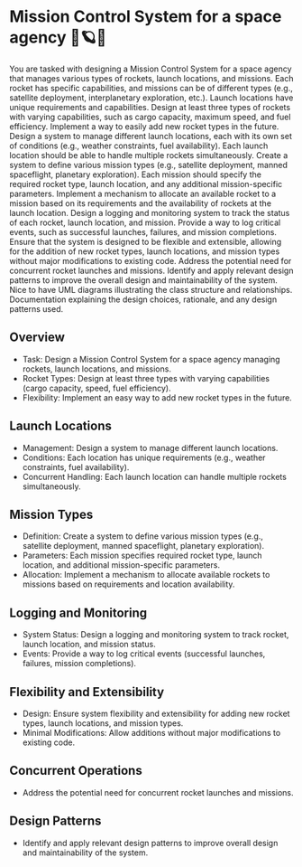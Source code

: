 # Mission Control System for a space agency 🚀🪐🌌

You are tasked with designing a Mission Control System for a space agency that manages various types of rockets, launch locations, and missions. Each rocket has specific capabilities, and missions can be of different types (e.g., satellite deployment, interplanetary exploration, etc.). Launch locations have unique requirements and capabilities.
Design at least three types of rockets with varying capabilities, such as cargo capacity, maximum speed, and fuel efficiency.
Implement a way to easily add new rocket types in the future.
Design a system to manage different launch locations, each with its own set of conditions (e.g., weather constraints, fuel availability).
Each launch location should be able to handle multiple rockets simultaneously.
Create a system to define various mission types (e.g., satellite deployment, manned spaceflight, planetary exploration).
Each mission should specify the required rocket type, launch location, and any additional mission-specific parameters.
Implement a mechanism to allocate an available rocket to a mission based on its requirements and the availability of rockets at the launch location.
Design a logging and monitoring system to track the status of each rocket, launch location, and mission.
Provide a way to log critical events, such as successful launches, failures, and mission completions.
Ensure that the system is designed to be flexible and extensible, allowing for the addition of new rocket types, launch locations, and mission types without major modifications to existing code.
Address the potential need for concurrent rocket launches and missions.
Identify and apply relevant design patterns to improve the overall design and maintainability of the system.
Nice to have
UML diagrams illustrating the class structure and relationships.
Documentation explaining the design choices, rationale, and any design patterns used.

## Overview

- Task: Design a Mission Control System for a space agency managing rockets, launch locations, and missions.
- Rocket Types: Design at least three types with varying capabilities (cargo capacity, speed, fuel efficiency).
- Flexibility: Implement an easy way to add new rocket types in the future.

## Launch Locations

- Management: Design a system to manage different launch locations.
- Conditions: Each location has unique requirements (e.g., weather constraints, fuel availability).
- Concurrent Handling: Each launch location can handle multiple rockets simultaneously.

## Mission Types

- Definition: Create a system to define various mission types (e.g., satellite deployment, manned spaceflight, planetary exploration).
- Parameters: Each mission specifies required rocket type, launch location, and additional mission-specific parameters.
- Allocation: Implement a mechanism to allocate available rockets to missions based on requirements and location availability.

## Logging and Monitoring

- System Status: Design a logging and monitoring system to track rocket, launch location, and mission status.
- Events: Provide a way to log critical events (successful launches, failures, mission completions).

## Flexibility and Extensibility

- Design: Ensure system flexibility and extensibility for adding new rocket types, launch locations, and mission types.
- Minimal Modifications: Allow additions without major modifications to existing code.

## Concurrent Operations

- Address the potential need for concurrent rocket launches and missions.

## Design Patterns

- Identify and apply relevant design patterns to improve overall design and maintainability of the system.
